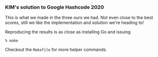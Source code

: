### KIM's solution to Google Hashcode 2020
This is what we made in the three ours we had. Not even close to the best
scores, still we like the implementation and solution we're heading to!

Reproducing the results is as close as installing Go and issuing
```
% make
```

Checkout the `Makefile` for more helper commands.

